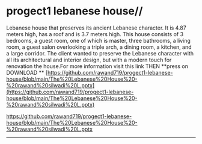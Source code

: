 # progect1 lebanese house//
  Lebanese house that preserves its ancient Lebanese character. It is 4.87 meters high, has a roof and is 3.7 meters high. This house consists of 3 bedrooms, a guest room, one of which is master, three bathrooms, a living room, a guest salon overlooking a triple arch, a dining room, a kitchen, and a large corridor. The client wanted to preserve the Lebanese character with all its architectural and interior design, but with a modern touch for renovation the house.For more information visit this link THEN  **press on DOWNLOAD **
 [https://github.com/rawand719/progect1-lebanese-house/blob/main/The%20Lebanese%20House%20-%20rawand%20silwadi%20L.pptx](https://github.com/rawand719/progect1-lebanese-house/blob/main/The%20Lebanese%20House%20-%20rawand%20silwadi%20L.pptx)
 
https://github.com/rawand719/progect1-lebanese-house/blob/main/The%20Lebanese%20House%20-%20rawand%20silwadi%20L.pptx

---
